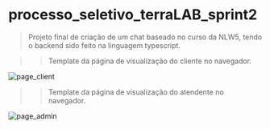# processo_seletivo_terraLAB_sprint2


> Projeto final de criação de um chat baseado no curso da NLW5, tendo o backend sido feito na linguagem typescript.


>> Template da página de visualização do cliente no navegador.

![page_client](https://github.com/acilva/processo_seletivo_terraLAB_sprint2/assets/98473798/94f547ac-6c1c-41d5-8ae0-f85a2f31287b)



>> Template da página de visualização do atendente no navegador.

![page_admin](https://github.com/acilva/processo_seletivo_terraLAB_sprint2/assets/98473798/05b74686-d1c7-4c7f-bc21-511e8731050a)



